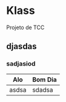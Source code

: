 # Klass
Projeto de TCC

## djasdas

### sadjasiod

| Alo | Bom Dia |
|-----|---------|
| asdsa | sdadsa |

